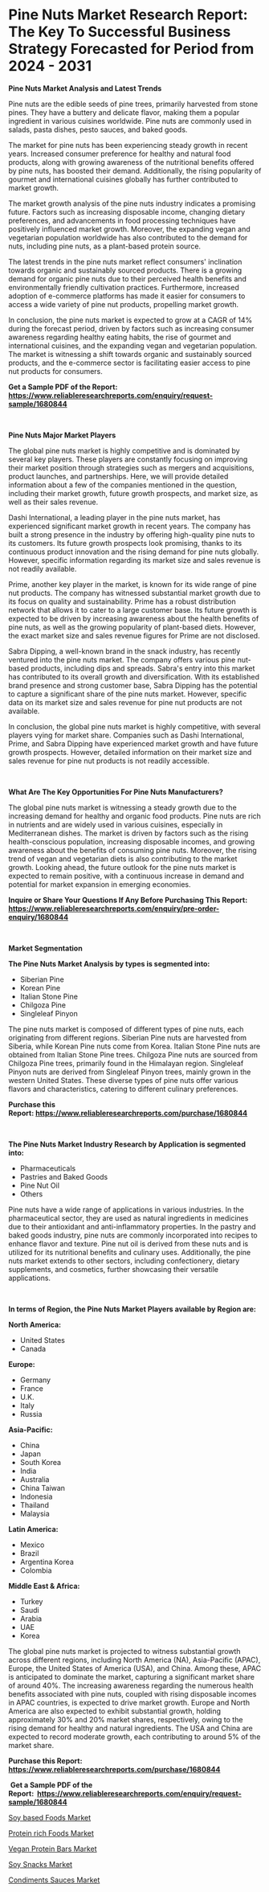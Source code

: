 <p><h1>Pine Nuts Market Research Report: The Key To Successful Business Strategy Forecasted for Period from 2024 - 2031</h1></p><p><strong>Pine Nuts Market Analysis and Latest Trends</strong></p>
<p><p>Pine nuts are the edible seeds of pine trees, primarily harvested from stone pines. They have a buttery and delicate flavor, making them a popular ingredient in various cuisines worldwide. Pine nuts are commonly used in salads, pasta dishes, pesto sauces, and baked goods.</p><p>The market for pine nuts has been experiencing steady growth in recent years. Increased consumer preference for healthy and natural food products, along with growing awareness of the nutritional benefits offered by pine nuts, has boosted their demand. Additionally, the rising popularity of gourmet and international cuisines globally has further contributed to market growth.</p><p>The market growth analysis of the pine nuts industry indicates a promising future. Factors such as increasing disposable income, changing dietary preferences, and advancements in food processing techniques have positively influenced market growth. Moreover, the expanding vegan and vegetarian population worldwide has also contributed to the demand for nuts, including pine nuts, as a plant-based protein source.</p><p>The latest trends in the pine nuts market reflect consumers' inclination towards organic and sustainably sourced products. There is a growing demand for organic pine nuts due to their perceived health benefits and environmentally friendly cultivation practices. Furthermore, increased adoption of e-commerce platforms has made it easier for consumers to access a wide variety of pine nut products, propelling market growth.</p><p>In conclusion, the pine nuts market is expected to grow at a CAGR of 14% during the forecast period, driven by factors such as increasing consumer awareness regarding healthy eating habits, the rise of gourmet and international cuisines, and the expanding vegan and vegetarian population. The market is witnessing a shift towards organic and sustainably sourced products, and the e-commerce sector is facilitating easier access to pine nut products for consumers.</p></p>
<p><strong>Get a Sample PDF of the Report:&nbsp; <a href="https://www.reliableresearchreports.com/enquiry/request-sample/1680844">https://www.reliableresearchreports.com/enquiry/request-sample/1680844</a></strong></p>
<p>&nbsp;</p>
<p><strong>Pine Nuts Major Market Players</strong></p>
<p><p>The global pine nuts market is highly competitive and is dominated by several key players. These players are constantly focusing on improving their market position through strategies such as mergers and acquisitions, product launches, and partnerships. Here, we will provide detailed information about a few of the companies mentioned in the question, including their market growth, future growth prospects, and market size, as well as their sales revenue.</p><p>Dashi International, a leading player in the pine nuts market, has experienced significant market growth in recent years. The company has built a strong presence in the industry by offering high-quality pine nuts to its customers. Its future growth prospects look promising, thanks to its continuous product innovation and the rising demand for pine nuts globally. However, specific information regarding its market size and sales revenue is not readily available.</p><p>Prime, another key player in the market, is known for its wide range of pine nut products. The company has witnessed substantial market growth due to its focus on quality and sustainability. Prime has a robust distribution network that allows it to cater to a large customer base. Its future growth is expected to be driven by increasing awareness about the health benefits of pine nuts, as well as the growing popularity of plant-based diets. However, the exact market size and sales revenue figures for Prime are not disclosed.</p><p>Sabra Dipping, a well-known brand in the snack industry, has recently ventured into the pine nuts market. The company offers various pine nut-based products, including dips and spreads. Sabra's entry into this market has contributed to its overall growth and diversification. With its established brand presence and strong customer base, Sabra Dipping has the potential to capture a significant share of the pine nuts market. However, specific data on its market size and sales revenue for pine nut products are not available.</p><p>In conclusion, the global pine nuts market is highly competitive, with several players vying for market share. Companies such as Dashi International, Prime, and Sabra Dipping have experienced market growth and have future growth prospects. However, detailed information on their market size and sales revenue for pine nut products is not readily accessible.</p></p>
<p>&nbsp;</p>
<p><strong>What Are The Key Opportunities For Pine Nuts Manufacturers?</strong></p>
<p><p>The global pine nuts market is witnessing a steady growth due to the increasing demand for healthy and organic food products. Pine nuts are rich in nutrients and are widely used in various cuisines, especially in Mediterranean dishes. The market is driven by factors such as the rising health-conscious population, increasing disposable incomes, and growing awareness about the benefits of consuming pine nuts. Moreover, the rising trend of vegan and vegetarian diets is also contributing to the market growth. Looking ahead, the future outlook for the pine nuts market is expected to remain positive, with a continuous increase in demand and potential for market expansion in emerging economies.</p></p>
<p><strong>Inquire or Share Your Questions If Any Before Purchasing This Report: <a href="https://www.reliableresearchreports.com/enquiry/pre-order-enquiry/1680844">https://www.reliableresearchreports.com/enquiry/pre-order-enquiry/1680844</a></strong></p>
<p>&nbsp;</p>
<p><strong>Market Segmentation</strong></p>
<p><strong>The Pine Nuts Market Analysis by types is segmented into:</strong></p>
<p><ul><li>Siberian Pine</li><li>Korean Pine</li><li>Italian Stone Pine</li><li>Chilgoza Pine</li><li>Singleleaf Pinyon</li></ul></p>
<p><p>The pine nuts market is composed of different types of pine nuts, each originating from different regions. Siberian Pine nuts are harvested from Siberia, while Korean Pine nuts come from Korea. Italian Stone Pine nuts are obtained from Italian Stone Pine trees. Chilgoza Pine nuts are sourced from Chilgoza Pine trees, primarily found in the Himalayan region. Singleleaf Pinyon nuts are derived from Singleleaf Pinyon trees, mainly grown in the western United States. These diverse types of pine nuts offer various flavors and characteristics, catering to different culinary preferences.</p></p>
<p><strong>Purchase this Report:&nbsp;<a href="https://www.reliableresearchreports.com/purchase/1680844">https://www.reliableresearchreports.com/purchase/1680844</a></strong></p>
<p>&nbsp;</p>
<p><strong>The Pine Nuts Market Industry Research by Application is segmented into:</strong></p>
<p><ul><li>Pharmaceuticals</li><li>Pastries and Baked Goods</li><li>Pine Nut Oil</li><li>Others</li></ul></p>
<p><p>Pine nuts have a wide range of applications in various industries. In the pharmaceutical sector, they are used as natural ingredients in medicines due to their antioxidant and anti-inflammatory properties. In the pastry and baked goods industry, pine nuts are commonly incorporated into recipes to enhance flavor and texture. Pine nut oil is derived from these nuts and is utilized for its nutritional benefits and culinary uses. Additionally, the pine nuts market extends to other sectors, including confectionery, dietary supplements, and cosmetics, further showcasing their versatile applications.</p></p>
<p>&nbsp;</p>
<p><strong>In terms of Region, the Pine Nuts Market Players available by Region are:</strong></p>
<p>
    <p> <strong> North America: </strong>
        <ul>
            <li>United States</li>
            <li>Canada</li>
        </ul>
        </p> 
    <p> <strong> Europe: </strong>
        <ul>
            <li>Germany</li>
            <li>France</li>
            <li>U.K.</li>
            <li>Italy</li>
            <li>Russia</li>
        </ul>
        </p> 
    <p> <strong> Asia-Pacific: </strong>
        <ul>
            <li>China</li>
            <li>Japan</li>
            <li>South Korea</li>
            <li>India</li>
            <li>Australia</li>
            <li>China Taiwan</li>
            <li>Indonesia</li>
            <li>Thailand</li>
            <li>Malaysia</li>
        </ul>
        </p> 
    <p> <strong> Latin America: </strong>
        <ul>
            <li>Mexico</li>
            <li>Brazil</li>
            <li>Argentina Korea</li>
            <li>Colombia</li>
        </ul>
        </p> 
    <p> <strong> Middle East & Africa: </strong>
        <ul>
            <li>Turkey</li>
            <li>Saudi</li>
            <li>Arabia</li>
            <li>UAE</li>
            <li>Korea</li>
        </ul>
    </p>
    </p>
<p><p>The global pine nuts market is projected to witness substantial growth across different regions, including North America (NA), Asia-Pacific (APAC), Europe, the United States of America (USA), and China. Among these, APAC is anticipated to dominate the market, capturing a significant market share of around 40%. The increasing awareness regarding the numerous health benefits associated with pine nuts, coupled with rising disposable incomes in APAC countries, is expected to drive market growth. Europe and North America are also expected to exhibit substantial growth, holding approximately 30% and 20% market shares, respectively, owing to the rising demand for healthy and natural ingredients. The USA and China are expected to record moderate growth, each contributing to around 5% of the market share.</p></p>
<p><strong>Purchase this Report: <a href="https://www.reliableresearchreports.com/purchase/1680844">https://www.reliableresearchreports.com/purchase/1680844</a></strong></p>
<p>&nbsp;<strong>Get a Sample PDF of the Report:&nbsp;&nbsp;<a href="https://www.reliableresearchreports.com/enquiry/request-sample/1680844">https://www.reliableresearchreports.com/enquiry/request-sample/1680844</a></strong></p>
<p><strong></strong></p>
<p><p><a href="https://github.com/irfadac/Market-Research-Report-List-1/blob/main/soy-based-foods-market.md">Soy based Foods Market</a></p><p><a href="https://github.com/guneycigdem35/Market-Research-Report-List-1/blob/main/protein-rich-foods-market.md">Protein rich Foods Market</a></p><p><a href="https://github.com/juniordelafrance/Market-Research-Report-List-1/blob/main/vegan-protein-bars-market.md">Vegan Protein Bars Market</a></p><p><a href="https://github.com/yoshih12/Market-Research-Report-List-1/blob/main/soy-snacks-market.md">Soy Snacks Market</a></p><p><a href="https://github.com/mharielmesa/Market-Research-Report-List-1/blob/main/condiments-sauces-market.md">Condiments Sauces Market</a></p></p>